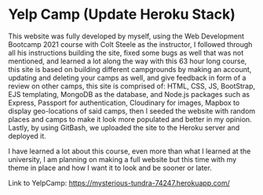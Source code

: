 # Yelp Camp (Update Heroku Stack)

This website was fully developed by myself, using the Web Development Bootcamp 2021 course with Colt Steele as the instructor, I followed through all his instructions building the site, fixed some bugs as well that was not mentioned, and learned a lot along the way with this 63 hour long course, this site is based on building different campgrounds by making an account, updating and deleting your camps as well, and give feedback in form of a review on other camps, this site is comprised of: HTML, CSS, JS, BootStrap, EJS templating, MongoDB as the database, and Node.js packages such as Express, Passport for authentication, Cloudinary for images, Mapbox to display geo-locations of said camps, then I seeded the website with random places and camps to make it look more populated and better in my opinion. Lastly, by using GitBash, we uploaded the site to the Heroku server and deployed it.

I have learned a lot about this course, even more than what I learned at the university, I am planning on making a full website but this time with my theme in place and how I want it to look and be sooner or later.

Link to YelpCamp: https://mysterious-tundra-74247.herokuapp.com/
